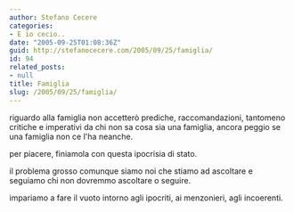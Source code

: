 ```yaml
---
author: Stefano Cecere
categories:
- E io cecio..
date: "2005-09-25T01:08:36Z"
guid: http://stefanocecere.com/2005/09/25/famiglia/
id: 94
related_posts:
- null
title: Famiglia
slug: /2005/09/25/famiglia/
---
```


riguardo alla famiglia non accetterò prediche, raccomandazioni, tantomeno critiche e imperativi da chi non sa cosa sia una famiglia, ancora peggio se una famiglia non ce l'ha neanche.

per piacere, finiamola con questa ipocrisia di stato.

il problema grosso comunque siamo noi che stiamo ad ascoltare e seguiamo chi non dovremmo ascoltare o seguire.
  
impariamo a fare il vuoto intorno agli ipocriti, ai menzonieri, agli incoerenti.